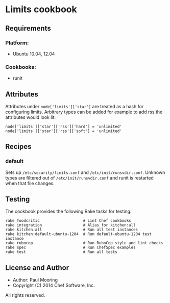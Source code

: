 # Limits cookbook

## Requirements

### Platform:

- Ubuntu 10.04, 12.04

### Cookbooks:

- runit

## Attributes

Attributes under `node['limits']['star']` are treated as a hash for configuring limits.  Arbitrary types can be added for example to add rss the attributes would look lit:

```
node['limits']['star']['rss']['hard'] = 'unlimited'
node['limits']['star']['rss']['soft'] = 'unlimited'
```

## Recipes

### default

Sets up `/etc/security/limits.conf` and `/etc/init/runsvdir.conf`.  Unknown types are filtered out of `/etc/init/runsvdir.conf` and runit is restarted when that file changes.

## Testing

The cookbook provides the following Rake tasks for testing:

    rake foodcritic                   # Lint Chef cookbooks
    rake integration                  # Alias for kitchen:all
    rake kitchen:all                  # Run all test instances
    rake kitchen:default-ubuntu-1204  # Run default-ubuntu-1204 test instance
    rake rubocop                      # Run RuboCop style and lint checks
    rake spec                         # Run ChefSpec examples
    rake test                         # Run all tests

## License and Author

- Author: Paul Mooring
- Copyright (C) 2014 Chef Software, Inc.

All rights reserved.
